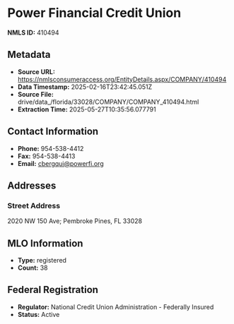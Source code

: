 # Power Financial Credit Union

**NMLS ID:** 410494

## Metadata
- **Source URL:** https://nmlsconsumeraccess.org/EntityDetails.aspx/COMPANY/410494
- **Data Timestamp:** 2025-02-16T23:42:45.051Z
- **Source File:** drive/data_/florida/33028/COMPANY/COMPANY_410494.html
- **Extraction Time:** 2025-05-27T10:35:56.077791

## Contact Information
- **Phone:** 954-538-4412
- **Fax:** 954-538-4413
- **Email:** cbergqui@powerfi.org

## Addresses
### Street Address
2020 NW 150 Ave; Pembroke Pines, FL 33028

## MLO Information
- **Type:** registered
- **Count:** 38

## Federal Registration
- **Regulator:** National Credit Union Administration - Federally Insured
- **Status:** Active
